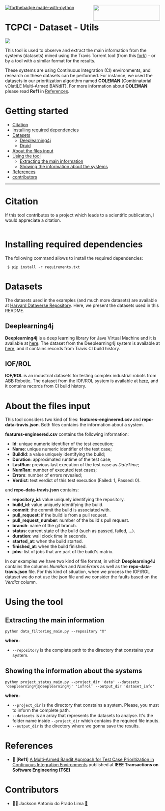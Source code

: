 [<img align="right" src="https://cdn.buymeacoffee.com/buttons/default-orange.png" width="217px" height="51x">](https://www.buymeacoffee.com/pradolima)

[![forthebadge made-with-python](http://ForTheBadge.com/images/badges/made-with-python.svg)](https://www.python.org/)


# TCPCI - Dataset - Utils
![](https://img.shields.io/badge/python-3.6+-blue.svg)

This tool is used to observe and extract the main information from the systems (datasets) mined using the Travis Torrent tool (from this [fork](https://github.com/jacksonpradolima/travistorrent-tools)) - or by a tool with a similar format for the results.

These systems are using Continuous Integration (CI) environments, and research on these datasets can be performed. 
For instance, we used the datasets in our prioritization algorithm named **COLEMAN** (Combinatorial vOlatiLE Multi-Armed BANdiT). For more information about **COLEMAN** please read **Ref1** in [References](#references). 


# Getting started

- [Citation](#citation)
- [Installing required dependencies](#installing-required-dependencies)
- [Datasets](#datasets)	  
    - [Deeplearning4j](#deeplearning4j)
    - [Druid](#druid)
- [About the files input](#about-the-files-input)	  
- [Using the tool](#using-the-tool)
	- [Extracting the main information](#extracting-the-main-information)
    - [Showing the information about the systems](#showing-the-information-about-the-systems)
- [References](#references)
- [contributors](#Contributors)
----------------------------------


# Citation

If this tool contributes to a project which leads to a scientific publication, I would appreciate a citation.

```

```

# Installing required dependencies

The following command allows to install the required dependencies:

```
 $ pip install -r requirements.txt
 ```

# Datasets 

The datasets used in the examples (and much more datasets) are available at [Harvard Dataverse Repository](https://dataverse.harvard.edu/dataverse/gres-ufpr). Here, we present the datasets used in this README.

## Deeplearning4j

**Deeplearning4j** is a deep learning library for Java Virtual Machine and it is available at [here](https://github.com/eclipse/deeplearning4j/tree/master/deeplearning4j). The dataset from the Deeplearning4j system is available at [here](https://doi.org/10.7910/DVN/EVR1IU), and it contains records from Travis CI build history.


## IOF/ROL

**IOF/ROL** is an industrial datasets for testing complex industrial robots from ABB Robotic. The dataset from the IOF/ROL system is available at [here](https://doi.org/10.7910/DVN/GIJ5DE), and it contains records from CI build history.

# About the files input

This tool considers two kind of files: **features-engineered.csv** and **repo-data-travis.json**. Both files contains the information about a system.

**features-engineered.csv** contains the following information:
- **Id**: unique numeric identifier of the test execution; 
- **Name**: unique numeric identifier of the test case; 
- **BuildId**: a value uniquely identifying the build; 
- **Duration**: approximated runtime of the test case;  
- **LastRun**: previous last execution of the test case as *DateTime*; 
- **NumRan**: number of executed test cases;
- **Errors**: number of errors revealed;  
- **Verdict**: test verdict of this test execution (Failed: 1, Passed: 0).

and **repo-data-travis.json** contains:
- **repository_id**: value uniquely identifying the repository.
- **build_id**: value uniquely identifying the build.
- **commit**: the commit the build is associated with.
- **pull_request**: if the build is from a pull request.
- **pull_request_number**: number of the build's pull request.
- **branch**: name of the git branch.
- **status**: current state of the build (such as passed, failed, ...).
- **duration**: wall clock time in seconds.
- **started_at**: when the build started.
- **finished_at**: when the build finished.
- **jobs**: list of jobs that are part of the build's matrix.

In our examples we have two kind of file format, in which **Deeplearning4J** contains the columns *NumRan* and *NumErrors* as well as the **repo-data-travis.json** file. 
For this kind of situation, when we process the IOF/ROL dataset we do not use the json file and we consider the faults based on the *Verdict* column. 

#  Using the tool

## Extracting the main information 

```
python data_filtering_main.py --repository "X"
```

**where:** 
- `--repository` is the complete path to the directory that constains your system. 

## Showing the information about the systems

```
python project_status_main.py --project_dir 'data' --datasets 'deeplearning4j@deeplearning4j' 'iofrol' --output_dir 'dataset_info'
```

**where:** 
- `--project_dir` is the directory that constains a system. Please, you must to inform the complete path.
- `--datasets` is an array that represents the datasets to analyse. It's the folder name inside `--project_dir` which contains the required file inputs.
- `--output_dir` is the directory where we gonna save the results.

# References

- 📖 [**Ref1**] [A Multi-Armed Bandit Approach for Test Case Prioritization in Continuous Integration Environments](https://doi.org/10.1109/TSE.2020.2992428) published at **IEEE Transactions on Software Engineering (TSE)**

# Contributors

- 👨‍💻 Jackson Antonio do Prado Lima <a href="mailto:jacksonpradolima@gmail.com">:e-mail:</a>
